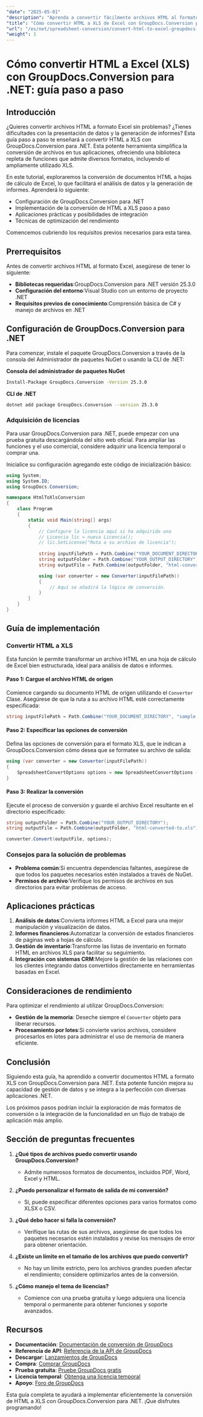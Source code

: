 ```yaml
---
"date": "2025-05-01"
"description": "Aprenda a convertir fácilmente archivos HTML al formato XLS de Excel con GroupDocs.Conversion para .NET. Esta guía completa abarca la configuración, la implementación y la integración para el análisis de datos."
"title": "Cómo convertir HTML a XLS de Excel con GroupDocs.Conversion para .NET"
"url": "/es/net/spreadsheet-conversion/convert-html-to-excel-groupdocs-conversion-net/"
"weight": 1
---
```


# Cómo convertir HTML a Excel (XLS) con GroupDocs.Conversion para .NET: guía paso a paso

## Introducción

¿Quieres convertir archivos HTML a formato Excel sin problemas? ¿Tienes dificultades con la presentación de datos y la generación de informes? Esta guía paso a paso te enseñará a convertir HTML a XLS con GroupDocs.Conversion para .NET. Esta potente herramienta simplifica la conversión de archivos en tus aplicaciones, ofreciendo una biblioteca repleta de funciones que admite diversos formatos, incluyendo el ampliamente utilizado XLS.

En este tutorial, exploraremos la conversión de documentos HTML a hojas de cálculo de Excel, lo que facilitará el análisis de datos y la generación de informes. Aprenderá lo siguiente:
- Configuración de GroupDocs.Conversion para .NET
- Implementación de la conversión de HTML a XLS paso a paso
- Aplicaciones prácticas y posibilidades de integración
- Técnicas de optimización del rendimiento

Comencemos cubriendo los requisitos previos necesarios para esta tarea.

## Prerrequisitos

Antes de convertir archivos HTML al formato Excel, asegúrese de tener lo siguiente:
- **Bibliotecas requeridas**:GroupDocs.Conversion para .NET versión 25.3.0
- **Configuración del entorno**:Visual Studio con un entorno de proyecto .NET
- **Requisitos previos de conocimiento**:Comprensión básica de C# y manejo de archivos en .NET

## Configuración de GroupDocs.Conversion para .NET

Para comenzar, instale el paquete GroupDocs.Conversion a través de la consola del Administrador de paquetes NuGet o usando la CLI de .NET:

**Consola del administrador de paquetes NuGet**
```bash
Install-Package GroupDocs.Conversion -Version 25.3.0
```

**CLI de .NET**
```bash
dotnet add package GroupDocs.Conversion --version 25.3.0
```

### Adquisición de licencias

Para usar GroupDocs.Conversion para .NET, puede empezar con una prueba gratuita descargándola del sitio web oficial. Para ampliar las funciones y el uso comercial, considere adquirir una licencia temporal o comprar una.

Inicialice su configuración agregando este código de inicialización básico:

```csharp
using System;
using System.IO;
using GroupDocs.Conversion;

namespace HtmlToXlsConversion
{
    class Program
    {
        static void Main(string[] args)
        {
            // Configure la licencia aquí si ha adquirido una
            // Licencia lic = nueva Licencia();
            // lic.SetLicense("Ruta a su archivo de licencia");
            
            string inputFilePath = Path.Combine("YOUR_DOCUMENT_DIRECTORY", "sample.html");
            string outputFolder = Path.Combine("YOUR_OUTPUT_DIRECTORY");
            string outputFile = Path.Combine(outputFolder, "html-converted-to.xls");

            using (var converter = new Converter(inputFilePath))
            {
                // Aquí se añadirá la lógica de conversión.
            }
        }
    }
}
```

## Guía de implementación

### Convertir HTML a XLS

Esta función le permite transformar un archivo HTML en una hoja de cálculo de Excel bien estructurada, ideal para análisis de datos e informes.

#### Paso 1: Cargue el archivo HTML de origen

Comience cargando su documento HTML de origen utilizando el `Converter` Clase. Asegúrese de que la ruta a su archivo HTML esté correctamente especificada:

```csharp
string inputFilePath = Path.Combine("YOUR_DOCUMENT_DIRECTORY", "sample.html");
```

#### Paso 2: Especificar las opciones de conversión

Defina las opciones de conversión para el formato XLS, que le indican a GroupDocs.Conversion cómo desea que se formatee su archivo de salida:

```csharp
using (var converter = new Converter(inputFilePath))
{
    SpreadsheetConvertOptions options = new SpreadsheetConvertOptions { Format = SpreadsheetFileType.Xls };
}
```

#### Paso 3: Realizar la conversión

Ejecute el proceso de conversión y guarde el archivo Excel resultante en el directorio especificado:

```csharp
string outputFolder = Path.Combine("YOUR_OUTPUT_DIRECTORY");
string outputFile = Path.Combine(outputFolder, "html-converted-to.xls");

converter.Convert(outputFile, options);
```

### Consejos para la solución de problemas

- **Problema común**:Si encuentra dependencias faltantes, asegúrese de que todos los paquetes necesarios estén instalados a través de NuGet.
- **Permisos de archivo**:Verifique los permisos de archivos en sus directorios para evitar problemas de acceso.

## Aplicaciones prácticas

1. **Análisis de datos**:Convierta informes HTML a Excel para una mejor manipulación y visualización de datos.
2. **Informes financieros**:Automatizar la conversión de estados financieros de páginas web a hojas de cálculo.
3. **Gestión de inventario**:Transforme las listas de inventario en formato HTML en archivos XLS para facilitar su seguimiento.
4. **Integración con sistemas CRM**:Mejore la gestión de las relaciones con los clientes integrando datos convertidos directamente en herramientas basadas en Excel.

## Consideraciones de rendimiento

Para optimizar el rendimiento al utilizar GroupDocs.Conversion:
- **Gestión de la memoria**: Deseche siempre el `Converter` objeto para liberar recursos.
- **Procesamiento por lotes**:Si convierte varios archivos, considere procesarlos en lotes para administrar el uso de memoria de manera eficiente.

## Conclusión

Siguiendo esta guía, ha aprendido a convertir documentos HTML a formato XLS con GroupDocs.Conversion para .NET. Esta potente función mejora su capacidad de gestión de datos y se integra a la perfección con diversas aplicaciones .NET.

Los próximos pasos podrían incluir la exploración de más formatos de conversión o la integración de la funcionalidad en un flujo de trabajo de aplicación más amplio.

## Sección de preguntas frecuentes

1. **¿Qué tipos de archivos puedo convertir usando GroupDocs.Conversion?**
   - Admite numerosos formatos de documentos, incluidos PDF, Word, Excel y HTML.
   
2. **¿Puedo personalizar el formato de salida de mi conversión?**
   - Sí, puede especificar diferentes opciones para varios formatos como XLSX o CSV.

3. **¿Qué debo hacer si falla la conversión?**
   - Verifique las rutas de sus archivos, asegúrese de que todos los paquetes necesarios estén instalados y revise los mensajes de error para obtener orientación.

4. **¿Existe un límite en el tamaño de los archivos que puedo convertir?**
   - No hay un límite estricto, pero los archivos grandes pueden afectar el rendimiento; considere optimizarlos antes de la conversión.

5. **¿Cómo manejo el tema de licencias?**
   - Comience con una prueba gratuita y luego adquiera una licencia temporal o permanente para obtener funciones y soporte avanzados.

## Recursos

- **Documentación**: [Documentación de conversión de GroupDocs](https://docs.groupdocs.com/conversion/net/)
- **Referencia de API**: [Referencia de la API de GroupDocs](https://reference.groupdocs.com/conversion/net/)
- **Descargar**: [Lanzamientos de GroupDocs](https://releases.groupdocs.com/conversion/net/)
- **Compra**: [Comprar GroupDocs](https://purchase.groupdocs.com/buy)
- **Prueba gratuita**: [Pruebe GroupDocs gratis](https://releases.groupdocs.com/conversion/net/)
- **Licencia temporal**: [Obtenga una licencia temporal](https://purchase.groupdocs.com/temporary-license/)
- **Apoyo**: [Foro de GroupDocs](https://forum.groupdocs.com/c/conversion/10)

Esta guía completa te ayudará a implementar eficientemente la conversión de HTML a XLS con GroupDocs.Conversion para .NET. ¡Que disfrutes programando!